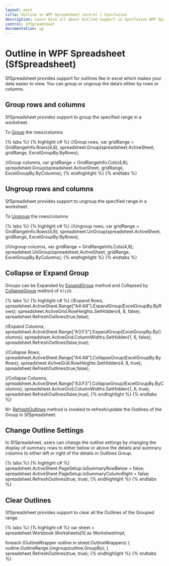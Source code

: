 ```yaml
---
layout: post
title: Outline in WPF Spreadsheet control | Syncfusion
description: Learn here all about Outline support in Syncfusion WPF Spreadsheet (SfSpreadsheet) control and more.
control: SfSpreadsheet
documentation: ug
---
```


# Outline in WPF Spreadsheet (SfSpreadsheet)

SfSpreadsheet provides support for outlines like in excel which makes your data easier to view. You can group or ungroup the data’s either by rows or columns.

## Group rows and columns

SfSpreadsheet provides support to group the specified range in a worksheet.

To [Group](https://help.syncfusion.com/cr/wpf/Syncfusion.UI.Xaml.Spreadsheet.SfSpreadsheet.html#Syncfusion_UI_Xaml_Spreadsheet_SfSpreadsheet_Group_Syncfusion_XlsIO_IWorksheet_Syncfusion_UI_Xaml_CellGrid_GridRangeInfo_Syncfusion_XlsIO_ExcelGroupBy_) the rows/columns

{% tabs %}
{% highlight c# %}
//Group rows,
var gridRange = GridRangeInfo.Rows(4,8);
spreadsheet.Group(spreadsheet.ActiveSheet, gridRange, ExcelGroupBy.ByRows);

//Group columns,
var gridRange = GridRangeInfo.Cols(4,8);
spreadsheet.Group(spreadsheet.ActiveSheet, gridRange, ExcelGroupBy.ByColumns);
{% endhighlight %}
{% endtabs %}

## Ungroup rows and columns

SfSpreadsheet provides support to ungroup the specified range in a worksheet.

To [Ungroup](https://help.syncfusion.com/cr/wpf/Syncfusion.UI.Xaml.Spreadsheet.SfSpreadsheet.html#Syncfusion_UI_Xaml_Spreadsheet_SfSpreadsheet_UnGroup_Syncfusion_XlsIO_IWorksheet_Syncfusion_UI_Xaml_CellGrid_GridRangeInfo_Syncfusion_XlsIO_ExcelGroupBy_) the rows/columns

{% tabs %}
{% highlight c# %}
//Ungroup rows,
var gridRange = GridRangeInfo.Rows(4,8);
spreadsheet.UnGroup(spreadsheet.ActiveSheet, gridRange, ExcelGroupBy.ByRows);

//Ungroup columns,
var gridRange = GridRangeInfo.Cols(4,8);
spreadsheet.UnGroup(spreadsheet.ActiveSheet, gridRange, ExcelGroupBy.ByColumns);
{% endhighlight %}
{% endtabs %}

## Collapse or Expand Group

Groups can be Expanded by [ExpandGroup](https://help.syncfusion.com/cr/wpf/Syncfusion.XlsIO.IRange.html#Syncfusion_XlsIO_IRange_ExpandGroup_Syncfusion_XlsIO_ExcelGroupBy_) method  and Collapsed  by [CollapseGroup](https://help.syncfusion.com/cr/wpf/Syncfusion.XlsIO.IRange.html#Syncfusion_XlsIO_IRange_CollapseGroup_Syncfusion_XlsIO_ExcelGroupBy_) method of `XlsIO`.

{% tabs %}
{% highlight c# %}
//Expand Rows,
spreadsheet.ActiveSheet.Range["A4:A8"].ExpandGroup(ExcelGroupBy.ByRows);
spreadsheet.ActiveGrid.RowHeights.SetHidden(4, 8, false);
spreadsheet.RefreshOutlines(true,false);

//Expand Columns,
spreadsheet.ActiveSheet.Range["A3:F3"].ExpandGroup(ExcelGroupBy.ByColumns);
spreadsheet.ActiveGrid.ColumnWidths.SetHidden(1, 6, false);
spreadsheet.RefreshOutlines(false,true);

//Collapse Rows,
spreadsheet.ActiveSheet.Range["A4:A8"].CollapseGroup(ExcelGroupBy.ByRows);
spreadsheet.ActiveGrid.RowHeights.SetHidden(4, 8, true);
spreadsheet.RefreshOutlines(true,false);

//Collapse Columns,
spreadsheet.ActiveSheet.Range["A3:F3"].CollapseGroup(ExcelGroupBy.ByColumns);
spreadsheet.ActiveGrid.ColumnWidths.SetHidden(1, 6, true);
spreadsheet.RefreshOutlines(false,true);
{% endhighlight %}
{% endtabs %}

N> [RefreshOutlines](https://help.syncfusion.com/cr/wpf/Syncfusion.UI.Xaml.Spreadsheet.SfSpreadsheet.html#Syncfusion_UI_Xaml_Spreadsheet_SfSpreadsheet_RefreshOutlines_System_Boolean_System_Boolean_) method is invoked to refresh/update the Outlines of the Group in SfSpreadsheet.

## Change Outline Settings

In SfSpreadsheet, users can change the outline settings by changing the display of summary rows to either below or above the details and summary columns to  either left or right of the details in Outlines Group.

{% tabs %}
{% highlight c# %}
spreadsheet.ActiveSheet.PageSetup.IsSummaryRowBelow = false;
spreadsheet.ActiveSheet.PageSetup.IsSummaryColumnRight = false;
spreadsheet.RefreshOutlines(true, true);
{% endhighlight %}
{% endtabs %}
           
## Clear Outlines

SfSpreadsheet provides support to clear all the Outlines of the Grouped range.

{% tabs %}
{% highlight c# %}
var sheet = spreadsheet.Workbook.Worksheets[0] as WorksheetImpl;

foreach (OutlineWrapper outline in sheet.OutlineWrappers)
{
  outline.OutlineRange.Ungroup(outline.GroupBy);
}
spreadsheet.RefreshOutlines(true, true);
{% endhighlight %}
{% endtabs %}
